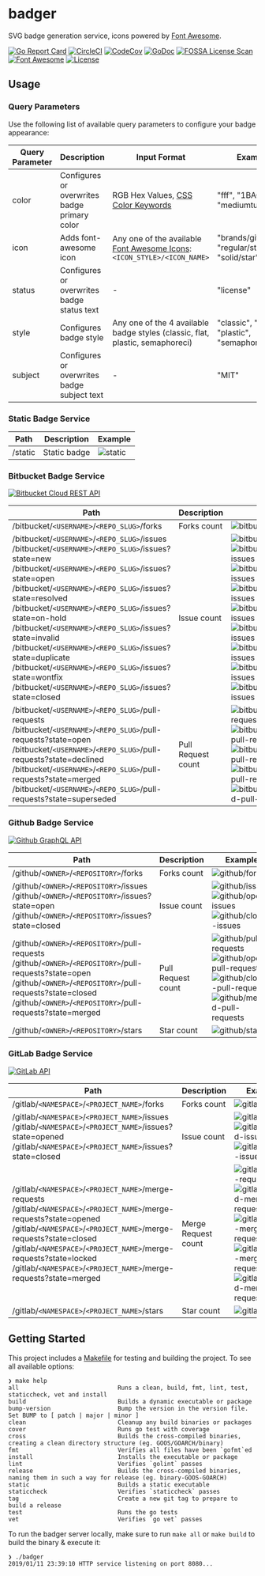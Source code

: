 # badger

SVG badge generation service, icons powered by [Font Awesome](https://fontawesome.com/https://fontawesome.com/).

[![Go Report Card](https://goreportcard.com/badge/github.com/tohjustin/badger)](https://goreportcard.com/report/github.com/tohjustin/badger)
[![CircleCI](https://circleci.com/gh/tohjustin/badger/tree/master.svg?style=shield&circle-token=fbdca44ece1ce1c6e2a907a530476138578946a2)](https://circleci.com/gh/tohjustin/badger/tree/master)
[![CodeCov](https://codecov.io/gh/tohjustin/badger/branch/master/graph/badge.svg?token=HRJhI2JVS0)](https://codecov.io/gh/tohjustin/badger)
[![GoDoc](https://godoc.org/github.com/tohjustin/badger/pkg/badge?status.svg)](http://godoc.org/github.com/tohjustin/badger/pkg/badge/)
[![FOSSA License Scan](https://app.fossa.io/api/projects/git%2Bgithub.com%2Ftohjustin%2Fbadger.svg?type=shield)](https://app.fossa.io/projects/git%2Bgithub.com%2Ftohjustin%2Fbadger?ref=badge_shield)
[![Font Awesome](https://badger.now.sh/static?icon=brands/font-awesome&subject=Font%20Awesome&status=v5.6.3&color=318FE0)](https://fontawesome.com/)
[![License](https://badger.now.sh/static?subject=license&status=MIT)](https://opensource.org/licenses/MIT)

## Usage

### Query Parameters

Use the following list of available query parameters to configure your badge appearance:

| Query Parameter | Description                                  | Input Format                                                                                             | Example                                      |
| --------------- | -------------------------------------------- | -------------------------------------------------------------------------------------------------------- | --------------------------------------------- |
| color           | Configures or overwrites badge primary color | RGB Hex Values, [CSS Color Keywords](https://developer.mozilla.org/en-US/docs/Web/CSS/color_value)       | "fff", "1BACBF", "mediumturquoise"            |
| icon            | Adds font-awesome icon                       | Any one of the available [Font Awesome Icons](https://fontawesome.com/icons): `<ICON_STYLE>/<ICON_NAME>` | "brands/github", "regular/star", "solid/star" |
| status          | Configures or overwrites badge status text   | -                                                                                                        | "license"                                     |
| style           | Configures badge style                       | Any one of the 4 available badge styles (classic, flat, plastic, semaphoreci)                              | "classic", "flat", "plastic", "semaphoreci"     |
| subject         | Configures or overwrites badge subject text  | -                                                                                                        | "MIT"                                         |

### Static Badge Service

| Path    | Description  | Example                                                                                                           |
| ------- |------------- | ----------------------------------------------------------------------------------------------------------------- |
| /static | Static badge | ![static](https://badger.now.sh/static?icon=brands/font-awesome&subject=Font%20Awesome&status=v5.6.3&color=318FE0) |

### Bitbucket Badge Service

[![Bitbucket Cloud REST API](https://badger.now.sh/static?icon=brands/bitbucket&subject=Bitbucket%20Cloud%20REST%20API&status=v2.0)](https://developer.atlassian.com/bitbucket/api/2/reference/)

| Path                                           | Description        | Example                                                                             |
| ---------------------------------------------- |------------------- | ----------------------------------------------------------------------------------- |
| /bitbucket/`<USERNAME>`/`<REPO_SLUG>`/forks         | Forks count         | ![bitbucket/forks](https://badger.now.sh/bitbucket/tutorials/tutorials.bitbucket.org/forks)                 |
| /bitbucket/`<USERNAME>`/`<REPO_SLUG>`/issues<br>/bitbucket/`<USERNAME>`/`<REPO_SLUG>`/issues?state=new<br>/bitbucket/`<USERNAME>`/`<REPO_SLUG>`/issues?state=open<br>/bitbucket/`<USERNAME>`/`<REPO_SLUG>`/issues?state=resolved<br>/bitbucket/`<USERNAME>`/`<REPO_SLUG>`/issues?state=on-hold<br>/bitbucket/`<USERNAME>`/`<REPO_SLUG>`/issues?state=invalid<br>/bitbucket/`<USERNAME>`/`<REPO_SLUG>`/issues?state=duplicate<br>/bitbucket/`<USERNAME>`/`<REPO_SLUG>`/issues?state=wontfix<br>/bitbucket/`<USERNAME>`/`<REPO_SLUG>`/issues?state=closed<br> | Issue count        | ![bitbucket/issues](https://badger.now.sh/bitbucket/tutorials/tutorials.bitbucket.org/issues)<br>![bitbucket/new-issues](https://badger.now.sh/bitbucket/tutorials/tutorials.bitbucket.org/issues?state=new)<br>![bitbucket/open-issues](https://badger.now.sh/bitbucket/tutorials/tutorials.bitbucket.org/issues?state=open)<br>![bitbucket/resolved-issues](https://badger.now.sh/bitbucket/tutorials/tutorials.bitbucket.org/issues?state=resolved)<br>![bitbucket/on-hold-issues](https://badger.now.sh/bitbucket/tutorials/tutorials.bitbucket.org/issues?state=on-hold)<br>![bitbucket/invalid-issues](https://badger.now.sh/bitbucket/tutorials/tutorials.bitbucket.org/issues?state=invalid)<br>![bitbucket/duplicate-issues](https://badger.now.sh/bitbucket/tutorials/tutorials.bitbucket.org/issues?state=duplicate)<br>![bitbucket/wontfix-issues](https://badger.now.sh/bitbucket/tutorials/tutorials.bitbucket.org/issues?state=wontfix)<br>![bitbucket/closed-issues](https://badger.now.sh/bitbucket/tutorials/tutorials.bitbucket.org/issues?state=closed)<br>  |
| /bitbucket/`<USERNAME>`/`<REPO_SLUG>`/pull-requests<br>/bitbucket/`<USERNAME>`/`<REPO_SLUG>`/pull-requests?state=open<br>/bitbucket/`<USERNAME>`/`<REPO_SLUG>`/pull-requests?state=declined<br>/bitbucket/`<USERNAME>`/`<REPO_SLUG>`/pull-requests?state=merged<br>/bitbucket/`<USERNAME>`/`<REPO_SLUG>`/pull-requests?state=superseded<br> | Pull Request count | ![bitbucket/pull-requests](https://badger.now.sh/bitbucket/tutorials/tutorials.bitbucket.org/pull-requests)<br>![bitbucket/open-pull-requests](https://badger.now.sh/bitbucket/tutorials/tutorials.bitbucket.org/pull-requests?state=open)<br>![bitbucket/declined-pull-requests](https://badger.now.sh/bitbucket/tutorials/tutorials.bitbucket.org/pull-requests?state=declined)<br>![bitbucket/merged-pull-requests](https://badger.now.sh/bitbucket/tutorials/tutorials.bitbucket.org/pull-requests?state=merged)<br>![bitbucket/superseded-pull-requests](https://badger.now.sh/bitbucket/tutorials/tutorials.bitbucket.org/pull-requests?state=superseded) |

### Github Badge Service

[![Github GraphQL API](https://badger.now.sh/static?icon=brands/github&subject=Github%20GraphQL%20API&status=v4)](https://developer.github.com/v4/)

| Path                                           | Description        | Example                                                                             |
| ---------------------------------------------- |------------------- | ----------------------------------------------------------------------------------- |
| /github/`<OWNER>`/`<REPOSITORY>`/forks         | Forks count         | ![github/forks](https://badger.now.sh/github/google/gopacket/forks)                 |
| /github/`<OWNER>`/`<REPOSITORY>`/issues<br>/github/`<OWNER>`/`<REPOSITORY>`/issues?state=open<br>/github/`<OWNER>`/`<REPOSITORY>`/issues?state=closed<br> | Issue count        | ![github/issues](https://badger.now.sh/github/google/gopacket/issues)<br>![github/open-issues](https://badger.now.sh/github/google/gopacket/issues?state=open)<br>![github/closed-issues](https://badger.now.sh/github/google/gopacket/issues?state=closed)  |
| /github/`<OWNER>`/`<REPOSITORY>`/pull-requests<br>/github/`<OWNER>`/`<REPOSITORY>`/pull-requests?state=open<br>/github/`<OWNER>`/`<REPOSITORY>`/pull-requests?state=closed<br>/github/`<OWNER>`/`<REPOSITORY>`/pull-requests?state=merged<br> | Pull Request count | ![github/pull-requests](https://badger.now.sh/github/google/gopacket/pull-requests)<br>![github/open-pull-requests](https://badger.now.sh/github/google/gopacket/pull-requests?state=open)<br>![github/closed-pull-requests](https://badger.now.sh/github/google/gopacket/pull-requests?state=closed)<br>![github/merged-pull-requests](https://badger.now.sh/github/google/gopacket/pull-requests?state=merged) |
| /github/`<OWNER>`/`<REPOSITORY>`/stars         | Star count         | ![github/stars](https://badger.now.sh/github/google/gopacket/stars)                 |

### GitLab Badge Service

[![GitLab API](https://badger.now.sh/static?icon=brands/gitlab&subject=GitLab%20API&status=v4)](https://docs.gitlab.com/ee/api/)

| Path                                           | Description        | Example                                                                             |
| ---------------------------------------------- |------------------- | ----------------------------------------------------------------------------------- |
| /gitlab/`<NAMESPACE>`/`<PROJECT_NAME>`/forks         | Forks count         | ![gitlab/forks](https://badger.now.sh/gitlab/gitlab-org/gitaly/forks)                 |
| /gitlab/`<NAMESPACE>`/`<PROJECT_NAME>`/issues<br>/gitlab/`<NAMESPACE>`/`<PROJECT_NAME>`/issues?state=opened<br>/gitlab/`<NAMESPACE>`/`<PROJECT_NAME>`/issues?state=closed<br> | Issue count        | ![gitlab/issues](https://badger.now.sh/gitlab/gitlab-org/gitaly/issues)<br>![gitlab/opened-issues](https://badger.now.sh/gitlab/gitlab-org/gitaly/issues?state=opened)<br>![gitlab/closed-issues](https://badger.now.sh/gitlab/gitlab-org/gitaly/issues?state=closed)<br> |
| /gitlab/`<NAMESPACE>`/`<PROJECT_NAME>`/merge-requests<br>/gitlab/`<NAMESPACE>`/`<PROJECT_NAME>`/merge-requests?state=opened<br>/gitlab/`<NAMESPACE>`/`<PROJECT_NAME>`/merge-requests?state=closed<br>/gitlab/`<NAMESPACE>`/`<PROJECT_NAME>`/merge-requests?state=locked<br>/gitlab/`<NAMESPACE>`/`<PROJECT_NAME>`/merge-requests?state=merged<br> | Merge Request count | ![gitlab/merge-requests](https://badger.now.sh/gitlab/gitlab-org/gitaly/merge-requests)<br>![gitlab/opened-merge-requests](https://badger.now.sh/gitlab/gitlab-org/gitaly/merge-requests?state=opened)<br>![gitlab/closed-merge-requests](https://badger.now.sh/gitlab/gitlab-org/gitaly/merge-requests?state=closed)<br>![gitlab/locked-merge-requests](https://badger.now.sh/gitlab/gitlab-org/gitaly/merge-requests?state=locked)<br>![gitlab/merged-merge-requests](https://badger.now.sh/gitlab/gitlab-org/gitaly/merge-requests?state=merged)<br> |
| /gitlab/`<NAMESPACE>`/`<PROJECT_NAME>`/stars<br> | Star count | ![gitlab/stars](https://badger.now.sh/gitlab/gitlab-org/gitaly/stars)<br> |

## Getting Started

This project includes a [Makefile](Makefile) for testing and building the project. To see all available options:

```
❯ make help
all                            Runs a clean, build, fmt, lint, test, staticcheck, vet and install
build                          Builds a dynamic executable or package
bump-version                   Bump the version in the version file. Set BUMP to [ patch | major | minor ]
clean                          Cleanup any build binaries or packages
cover                          Runs go test with coverage
cross                          Builds the cross-compiled binaries, creating a clean directory structure (eg. GOOS/GOARCH/binary)
fmt                            Verifies all files have been `gofmt`ed
install                        Installs the executable or package
lint                           Verifies `golint` passes
release                        Builds the cross-compiled binaries, naming them in such a way for release (eg. binary-GOOS-GOARCH)
static                         Builds a static executable
staticcheck                    Verifies `staticcheck` passes
tag                            Create a new git tag to prepare to build a release
test                           Runs the go tests
vet                            Verifies `go vet` passes
```

To run the badger server locally, make sure to run `make all` or `make build` to build the binary & execute it:

```
❯ ./badger
2019/01/11 23:39:10 HTTP service listening on port 8080...
```


